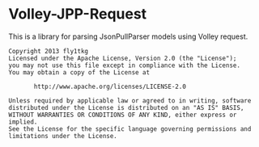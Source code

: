 # Volley-JPP-Request
This is a library for parsing JsonPullParser models using Volley request.

    Copyright 2013 fly1tkg
    Licensed under the Apache License, Version 2.0 (the "License");
    you may not use this file except in compliance with the License.
    You may obtain a copy of the License at
 
           http://www.apache.org/licenses/LICENSE-2.0
 
    Unless required by applicable law or agreed to in writing, software
    distributed under the License is distributed on an "AS IS" BASIS,
    WITHOUT WARRANTIES OR CONDITIONS OF ANY KIND, either express or implied.
    See the License for the specific language governing permissions and
    limitations under the License.